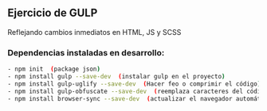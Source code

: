 ## Ejercicio de GULP
Reflejando cambios inmediatos en HTML, JS y SCSS

### Dependencias instaladas en desarrollo:

```sh
- npm init  (package json)
- npm install gulp --save-dev  (instalar gulp en el proyecto)
- npm install gulp-uglify --save-dev  (Hacer feo o comprimir el código)
- npm install gulp-obfuscate --save-dev  (reemplaza caracteres del código)
- npm install browser-sync --save-dev  (actualizar el navegador automáticamente)
```